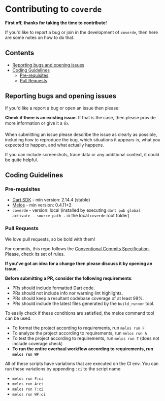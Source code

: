 # Contributing to `coverde`

**First off, thanks for taking the time to contribute!**

If you'd like to report a bug or join in the development of `coverde`, then here are some notes on how to do that.

<!-- Please **note** we have a [code of conduct](https://github.com/mrverdant13/coverde/blob/master/CODE_OF_CONDUCT.md), please follow it in all your interactions with the project. -->

## Contents

- [Reporting bugs and opening issues](#reporting-bugs-and-opening-issues)
- [Coding Guidelines](#coding-guidelines)
  - [Pre-requisites](#pre-requisites)
  - [Pull Requests](#pull-requests)

## Reporting bugs and opening issues

If you'd like a report a bug or open an issue then please:

**Check if there is an existing issue.** If that is the case, then please provide more information or give it a 👍.

When submitting an issue please describe the issue as clearly as possible, including how to
reproduce the bug, which situations it appears in, what you expected to happen, and what actually happens.

If you can include screenshots, trace data or any additional context, it could be quite helpful.

## Coding Guidelines

### Pre-requisites

- [Dart SDK][dart_link] - min version: 2.14.4 (stable)
- [Melos][melos_link] - min version: 0.4.11+2
- `coverde` - version: local (installed by executing `dart pub global activate --source path .` in the local `coverde` root folder)

### Pull Requests

We love pull requests, so be bold with them!

For commits, this repo follows the [Conventional Commits Specification][conventional_commit_specification_link]. Please, check its set of rules.

**If you've got an idea for a change then please discuss it by opening an issue.**

**Before submitting a PR, consider the following requirements**:

- PRs should include formatted Dart code.
- PRs should not include info nor warning lint highlights.
- PRs should keep a resultant codebase coverage of at least 98%.
- PRs should include the latest files generated by the `build_runner` tool.

To easily check if these conditions are satisfied, the melos command tool can be used.

- To format the project according to requirements, run `melos run F`
- To analyze the project according to requirements, run `melos run A`
- To test the project according to requirements, run `melos run T` (does not include coverage check)
- **To run the entire overhaul workflow according to requirements, run `melos run WF`**

All of these scripts have variations that are executed on the CI env. You can run these variations by appending `:ci` to the script name:

- `melos run F:ci`
- `melos run A:ci`
- `melos run T:ci`
- `melos run WF:ci`

[conventional_commit_specification_link]: https://www.conventionalcommits.org/en/v1.0.0/
[dart_link]: https://dart.dev/
[melos_link]: https://github.com/invertase/melos
